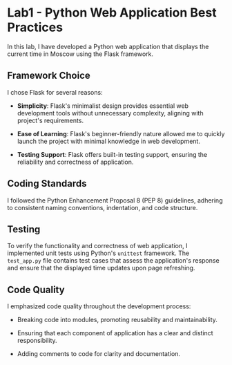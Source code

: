 # Lab1 - Python Web Application Best Practices

In this lab, I have developed a Python web application that displays the current time in Moscow using the Flask framework.

## Framework Choice

I chose Flask for several reasons:

- **Simplicity**: Flask's minimalist design provides essential web development tools without unnecessary complexity, aligning with project's requirements.

- **Ease of Learning**: Flask's beginner-friendly nature allowed me to quickly launch the project with minimal knowledge in web development.

- **Testing Support**: Flask offers built-in testing support, ensuring the reliability and correctness of application.

## Coding Standards
I followed the Python Enhancement Proposal 8 (PEP 8) guidelines, adhering to consistent naming conventions, indentation, and code structure.

## Testing

To verify the functionality and correctness of web application, I implemented unit tests using Python's `unittest` framework. The `test_app.py` file contains test cases that assess the application's response and ensure that the displayed time updates upon page refreshing. 
## Code Quality

I emphasized code quality throughout the development process:

- Breaking code into modules, promoting reusability and maintainability.

- Ensuring that each component of application has a clear and distinct responsibility.

- Adding comments to code for clarity and documentation.